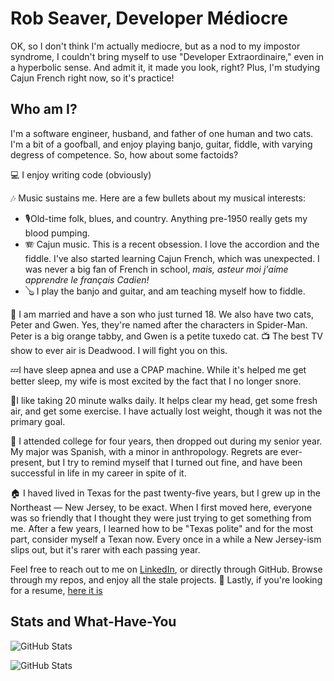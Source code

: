 # Rob Seaver, Developer Médiocre

OK, so I don't think I'm actually mediocre, but as a nod to my impostor syndrome, I couldn't bring myself to use "Developer Extraordinaire," even in a hyperbolic sense. And admit it, it made you look, right? Plus, I'm studying Cajun French right now, so it's practice!

## Who am I?

I'm a software engineer, husband, and father of one human and two cats. I'm a bit of a goofball, and enjoy playing banjo, guitar, fiddle, with varying degress of competence. So, how about some factoids?

💻 I enjoy writing code (obviously)

🎶 Music sustains me. Here are a few bullets about my musical interests:

- 🎙️Old-time folk, blues, and country. Anything pre-1950 really gets my blood pumping.
- 🪗 Cajun music. This is a recent obsession. I love the accordion and the fiddle. I've also started learning Cajun French, which was unexpected. I was never a big fan of French in school, *mais, asteur moi j'aime apprendre le français Cadien!*
- 🪕 I play the banjo and guitar, and am teaching myself how to fiddle.

💑 I am married and have a son who just turned 18. We also have two cats, Peter and Gwen. Yes, they're named after the characters in Spider-Man. Peter is a big orange tabby, and Gwen is a petite tuxedo cat.
📺 The best TV show to ever air is Deadwood. I will fight you on this.

💤I have sleep apnea and use a CPAP machine. While it's helped me get better sleep, my wife is most excited by the fact that I no longer snore.

🚶I like taking 20 minute walks daily. It helps clear my head, get some fresh air, and get some exercise. I have actually lost weight, though it was not the primary goal.

🏫 I attended college for four years, then dropped out during my senior year. My major was Spanish, with a minor in anthropology. Regrets are ever-present, but I try to remind myself that I turned out fine, and have been successful in life in my career in spite of it.

🏠 I haved lived in Texas for the past twenty-five years, but I grew up in the Northeast &mdash; New Jersey, to be exact. When I first moved here, everyone was so friendly that I thought they were just trying to get something from me. After a few years, I learned how to be "Texas polite" and for the most part, consider myself a Texan now. Every once in a while a New Jersey-ism slips out, but it's rarer with each passing year.

Feel free to reach out to me on [LinkedIn](https://www.linkedin.com/in/robseaver/), or directly through GitHub. Browse through my repos, and enjoy all the stale projects. 😬 Lastly, if you're looking for a resume, [here it is](https://rbseaver.github.io/docs/resume)

## Stats and What-Have-You

![GitHub Stats](https://github-readme-stats.vercel.app/api/top-langs/?username=rbseaver&theme=cobalt&border_radius=10&layout=compact&hide_border=true&langs_count=8&card_width=800&hide_title=false&hide=ruby&custom_title=Languages%20I%20Like%20to%20Use)

![GitHub Stats](https://github-readme-stats.vercel.app/api?username=rbseaver&show_icons=true&theme=cobalt&border_radius=10&hide_border=true&card_width=800&hide_title=false&count_private=true&hide_rank=false&rank_icon=github&custom_title=Sad%20Stats%20😭)
